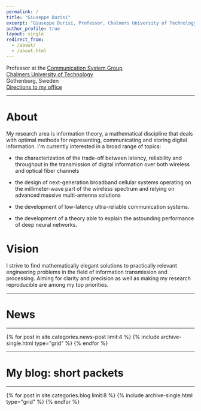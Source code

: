 ```yaml
---
permalink: /
title: "Giuseppe Durisi"
excerpt: "Giuseppe Durisi, Professor, Chalmers University of Technology, information theory, communication theory, machine learning, AI"
author_profile: true
layout: single
redirect_from: 
  - /about/
  - /about.html
---
```


Professor at the [Communication System Group](https://www.chalmers.se/en/staff/Pages/giuseppe-durisi.aspx)  
[Chalmers University of Technology](https://www.chalmers.se/sv/Sidor/default.aspx)    
Gothenburg, Sweden    
[Directions to my office](http://maps.google.com/maps/ms?ie=UTF&msa=0&msid=108483441345999380628.00049637fcf7f87e20bc4)

---
# About
My research area is information theory, a mathematical discipline that deals with optimal methods for representing, communicating and storing digital information. 
I'm currently interested in a broad range of topics:

- the characterization of the trade-off between latency, reliability and throughput in the transmission of digital information over both wireless and optical fiber channels

- the design of next-generation broadband cellular systems operating on the millimeter-wave part of the wireless spectrum and relying on advanced massive multi-antenna solutions

- the development of  low-latency ultra-reliable communication systems.

- the development of a theory able to explain the astounding performance of deep neural networks.

# Vision
I strive  to find mathematically elegant solutions to practically relevant engineering problems in the field of information transmission and processing.  Aiming for clarity and precision as well as making my research reproducible are among  my top priorities.

---
# News
---
<div class="grid__wrapper">
{% for post in site.categories.news-post limit:4 %}  
    {% include archive-single.html type="grid" %}
{% endfor %}
</div>


---

# My blog: short packets 
---
<div class="grid__wrapper">
{% for post in site.categories.blog limit:8 %}  
    {% include archive-single.html type="grid" %}
{% endfor %}
</div>
